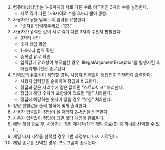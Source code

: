1. 컴퓨터(상대방)는 1~9까지의 서로 다른 수로 이루어진 3자리 수를 설정한다.
   - 서로 각기 다른 1~9사이의 수를 3자리 뽑아 생성.
2. 사용자가 답을 맞추도록 입력을 요청한다.
   - “숫자를 입력해주세요 : 123“
3. 사용자가 입력한 값이 서로 각기 다른 3자리 수인지 판별한다.
   - 3자리 확인
   - 숫자 타입 확인
   - 1~9까지 범위 확인
   - 중복값 유무 확인
   - 입력값이 유효성이 부적합할 경우, IllegalArgumentException을 발생시킨 후 애플리케이션은 종료된다.
4. 입력값의 유효성이 적합할 경우, 사용자 입력값이 정답인지 판별하여 출력한다.
   - 사용자 입력값을 순회하여 정답과 비교한다.
   - 정답과 같은 자리수에 같은 값이면 “스트라이크” 처리한다.
   - 정답에 해당 숫자가 포함되어 있으면 “볼” 처리한다.
   - 정답에 해당하는 숫자가 없을 경우 “낫싱” 처리한다.
5. 정답 판별값을 출력 형식에 맞게 출력한다.
6. 사용자 입력값이 정답이 될 때까지 2~5번을 반복한다.
7. 사용자 입력값이 정답이 되면 해당 게임이 종료된다.
8. 해당 게임 종료 후, 사용자는 게임 재시작(1)과 게임 종료(2) 중 하나를 선택할 수 있다.
9. 게임 다시 시작을 선택할 경우, 1번 과정부터 다시 시작된다.
10. 게임 종료를 선택할 경우, 프로그램이 종료된다. 
